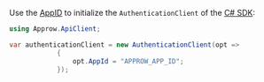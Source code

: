 Use the [AppID](/guides/faqs/get-app-id-and-secret.md) to initialize the `AuthenticationClient` of the [C# SDK](/reference-new/web/sdk-for-csharp/):

```csharp
using Approw.ApiClient;

var authenticationClient = new AuthenticationClient(opt =>
            {
                opt.AppId = "APPROW_APP_ID";
            });
```

